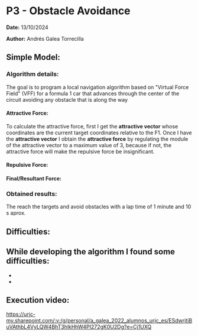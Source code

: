 # P3 - Obstacle Avoidance
**Date:** 13/10/2024

**Author:** Andrés Galea Torrecilla

## Simple Model:

### Algorithm details:
The goal is to program a local navigation algorithm based on "Virtual Force Field" (VFF) for a formula 1 car that advances through the center of the circuit avoiding any obstacle that is along the way

#### Attractive Force:
To calculate the attractive force, first I get the **attractive vector** whose coordinates are the current target coordinates relative to the F1. Once I have the **attractive vector** I obtain the **attractive force** by regulating the module of the attractive vector to a maximum value of 3, because if not, the attractive force will make the repulsive force be insignificant.

#### Repulsive Force:


#### Final/Resultant Force:

### Obtained results:
The reach the targets and avoid obstacles with a lap time of 1 minute and 10 s aprox.

## Difficulties:

While developing the algorithm I found some difficulties:
  - 
  
  - 

  - 

## Execution video:
https://urjc-my.sharepoint.com/:v:/g/personal/a_galea_2022_alumnos_urjc_es/ESdwrjtiBuVAthbL4VyLQW4BhT3hlkHhW4PI272gK0U2Dg?e=Cj1UXQ

